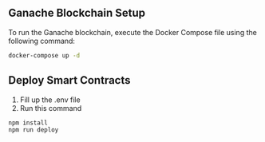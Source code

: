 ## Ganache Blockchain Setup

To run the Ganache blockchain, execute the Docker Compose file using the following command:

```bash
docker-compose up -d 
```

## Deploy Smart Contracts

1. Fill up  the .env file
2. Run this command

```
npm install
npm run deploy
```